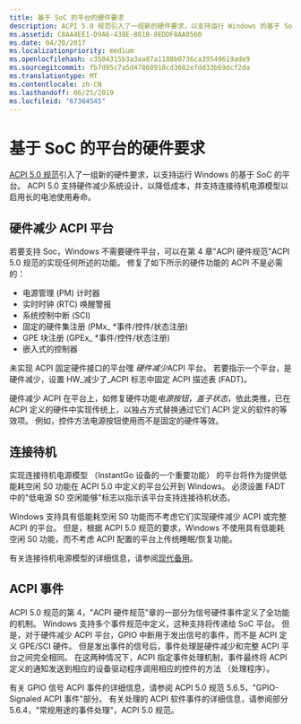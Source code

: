 ```yaml
---
title: 基于 SoC 的平台的硬件要求
description: ACPI 5.0 规范引入了一组新的硬件要求，以支持运行 Windows 的基于 SoC 的平台。
ms.assetid: C8AA4EE1-D9A6-438E-801B-8EDDF8AA0560
ms.date: 04/20/2017
ms.localizationpriority: medium
ms.openlocfilehash: c3504315b3a3aa87a1188b0736ca39549619ade9
ms.sourcegitcommit: fb7d95c7a5d47860918cd3602efdd33b69dcf2da
ms.translationtype: MT
ms.contentlocale: zh-CN
ms.lasthandoff: 06/25/2019
ms.locfileid: "67364545"
---
```

# <a name="hardware-requirements-for-soc-based-platforms"></a>基于 SoC 的平台的硬件要求


[ACPI 5.0 规范](https://uefi.org/specifications)引入了一组新的硬件要求，以支持运行 Windows 的基于 SoC 的平台。 ACPI 5.0 支持硬件减少系统设计，以降低成本，并支持连接待机电源模型以启用长的电池使用寿命。

## <a name="hardware-reduced-acpi-platforms"></a>硬件减少 ACPI 平台


若要支持 Soc，Windows 不需要硬件平台，可以在第 4 章"ACPI 硬件规范"ACPI 5.0 规范的实现任何所述的功能。 修复了如下所示的硬件功能的 ACPI 不是必需的：

-   电源管理 (PM) 计时器
-   实时时钟 (RTC) 唤醒警报
-   系统控制中断 (SCI)
-   固定的硬件集注册 (PMx\_ \*事件/控件/状态注册)
-   GPE 块注册 (GPEx\_ \*事件/控件/状态注册)
-   嵌入式的控制器

未实现 ACPI 固定硬件接口的平台嘿 *硬件减少*ACPI 平台。 若要指示一个平台，是硬件减少，设置 HW\_减少了\_ACPI 标志中固定 ACPI 描述表 (FADT)。

硬件减少 ACPI 在平台上，如修复硬件功能*电源按钮*，*盖子状态*，依此类推，已在 ACPI 定义的硬件中实现传统上，以独占方式替换通过它们 ACPI 定义的软件的等效项。 例如，控件方法电源按钮使用而不是固定的硬件等效。

## <a name="connected-standby"></a>连接待机


实现连接待机电源模型 （InstantGo 设备的一个重要功能） 的平台将作为提供低能耗空闲 S0 功能在 ACPI 5.0 中定义的平台公开到 Windows。 必须设置 FADT 中的"低电源 S0 空闲能够"标志以指示该平台支持连接待机状态。

Windows 支持具有低能耗空闲 S0 功能而不考虑它们实现硬件减少 ACPI 或完整 ACPI 的平台。 但是，根据 ACPI 5.0 规范的要求，Windows 不使用具有低能耗空闲 S0 功能，而不考虑 ACPI 配置的平台上传统睡眠/恢复功能。

有关连接待机电源模型的详细信息，请参阅[现代备用](https://docs.microsoft.com/previous-versions/dn915061(v=vs.85))。

## <a name="acpi-events"></a>ACPI 事件


ACPI 5.0 规范的第 4，"ACPI 硬件规范"章的一部分为信号硬件事件定义了全功能的机制。 Windows 支持多个事件规范中定义，这种支持将传递给 SoC 平台。 但是，对于硬件减少 ACPI 平台，GPIO 中断用于发出信号的事件，而不是 ACPI 定义 GPE/SCI 硬件。 但是发出事件的信号后，事件处理是硬件减少和完整 ACPI 平台之间完全相同。 在这两种情况下，ACPI 指定事件处理机制，事件最终将 ACPI 定义的通知发送到相应的设备驱动程序调用相应的控件的方法 （处理程序）。

有关 GPIO 信号 ACPI 事件的详细信息，请参阅 ACPI 5.0 规范 5.6.5，"GPIO-Signaled ACPI 事件"部分。 有关处理的 ACPI 软件事件的详细信息，请参阅部分 5.6.4，"常规用途的事件处理"，ACPI 5.0 规范。

 

 




